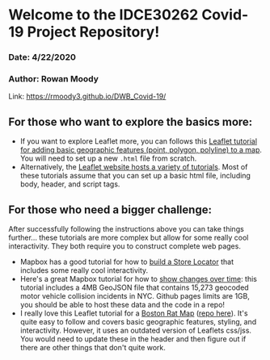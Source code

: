 # Welcome to the IDCE30262 Covid-19 Project Repository!
### Date: 4/22/2020
### Author: Rowan Moody



Link: https://rmoody3.github.io/DWB_Covid-19/



## For those who want to explore the basics more: 
- If you want to explore Leaflet more, you can follows this [Leaflet tutorial for adding basic geographic features (point, polygon, polyline) to a map](https://github.com/jakobzhao/geog371/tree/master/lectures/lec07). You will need to set up a new `.html` file from scratch.  
- Alternatively, the [Leaflet website hosts a variety of tutorials](https://leafletjs.com/examples.html). Most of these tutorials assume that you can set up a basic html file, including body, header, and script tags. 

## For those who need a bigger challenge: 
After successfully following the instructions above you can take things further... these tutorials are more complex but allow for some really cool interactivity. They both require you to construct complete web pages. 
- Mapbox has a good tutorial for how to [build a Store Locator](https://docs.mapbox.com/help/tutorials/building-a-store-locator/) that includes some really cool interactivity.
- Here's a great Mapbox tutorial for how to [show changes over time](https://docs.mapbox.com/help/tutorials/show-changes-over-time/): this tutorial includes a 4MB GeoJSON file that contains 15,273 geocoded motor vehicle collision incidents in NYC. Github pages limits are 1GB, you should be able to host these data and the code in a repo! 
- I really love this Leaflet tutorial for a [Boston Rat Map](http://maptimeboston.github.io/leaflet-intro/) ([repo here](https://github.com/maptimeBoston/leaflet-intro)). It's quite easy to follow and covers basic geographic features, styling, and interactivity. However, it uses an outdated version of Leaflets css/jss. You would need to update these in the header and then figure out if there are other things that don't quite work. 
